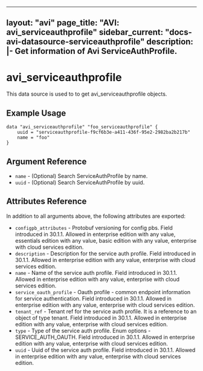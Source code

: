 <!--
    Copyright 2021 VMware, Inc.
    SPDX-License-Identifier: Mozilla Public License 2.0
-->
---
layout: "avi"
page_title: "AVI: avi_serviceauthprofile"
sidebar_current: "docs-avi-datasource-serviceauthprofile"
description: |-
  Get information of Avi ServiceAuthProfile.
---

# avi_serviceauthprofile

This data source is used to to get avi_serviceauthprofile objects.

## Example Usage

```hcl
data "avi_serviceauthprofile" "foo_serviceauthprofile" {
    uuid = "serviceauthprofile-f9cf6b3e-a411-436f-95e2-2982ba2b217b"
    name = "foo"
}
```

## Argument Reference

* `name` - (Optional) Search ServiceAuthProfile by name.
* `uuid` - (Optional) Search ServiceAuthProfile by uuid.

## Attributes Reference

In addition to all arguments above, the following attributes are exported:

* `configpb_attributes` - Protobuf versioning for config pbs. Field introduced in 30.1.1. Allowed in enterprise edition with any value, essentials edition with any value, basic edition with any value, enterprise with cloud services edition.
* `description` - Description for the service auth profile. Field introduced in 30.1.1. Allowed in enterprise edition with any value, enterprise with cloud services edition.
* `name` - Name of the service auth profile. Field introduced in 30.1.1. Allowed in enterprise edition with any value, enterprise with cloud services edition.
* `service_oauth_profile` - Oauth profile - common endpoint information for service authentication. Field introduced in 30.1.1. Allowed in enterprise edition with any value, enterprise with cloud services edition.
* `tenant_ref` - Tenant ref for the service auth profile. It is a reference to an object of type tenant. Field introduced in 30.1.1. Allowed in enterprise edition with any value, enterprise with cloud services edition.
* `type` - Type of the service auth profile. Enum options - SERVICE_AUTH_OAUTH. Field introduced in 30.1.1. Allowed in enterprise edition with any value, enterprise with cloud services edition.
* `uuid` - Uuid of the service auth profile. Field introduced in 30.1.1. Allowed in enterprise edition with any value, enterprise with cloud services edition.


